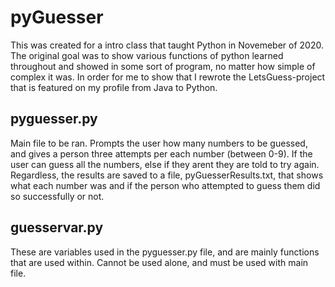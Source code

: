 # pyGuesser

This was created for a intro class that taught Python in Novemeber of 2020. The original goal
was to show various functions of python learned throughout and showed in some sort of program, 
no matter how simple of complex it was. In order for me to show that I rewrote the LetsGuess-project
that is featured on my profile from Java to Python.

## pyguesser.py
Main file to be ran. Prompts the user how many numbers to be guessed, and gives a person three attempts per each
number (between 0-9). If the user can guess all the numbers, else if they arent they are told to try again. Regardless,
the results are saved to a file, pyGuesserResults.txt, that shows what each number was and if the person who attempted
to guess them did so successfully or not. 

## guesservar.py
These are variables used in the pyguesser.py file, and are mainly functions that are used within. Cannot be used alone, and
must be used with main file.

